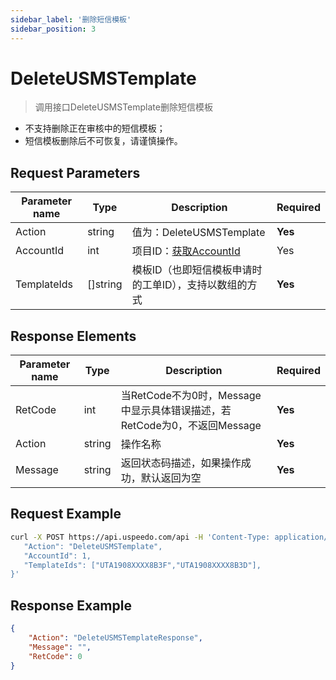 ```yaml
---
sidebar_label: '删除短信模板'
sidebar_position: 3
---
```


# DeleteUSMSTemplate

> 调用接口DeleteUSMSTemplate删除短信模板

- 不支持删除正在审核中的短信模板；
- 短信模板删除后不可恢复，请谨慎操作。

## Request Parameters

|Parameter name| Type |Description|Required|
|---|---|---|---|
| Action | string | 值为：DeleteUSMSTemplate   | **Yes**  |
| AccountId | int | 项目ID：[获取AccountId](/docs/api/list/index.md)  | Yes |
|TemplateIds| []string |模板ID（也即短信模板申请时的工单ID），支持以数组的方式|**Yes**|

## Response Elements

|Parameter name|Type|Description|Required|
|---|---|---|---|
|RetCode|int|当RetCode不为0时，Message中显示具体错误描述，若RetCode为0，不返回Message|**Yes**|
|Action|string|操作名称|**Yes**|
|Message|string|返回状态码描述，如果操作成功，默认返回为空|**Yes**|

## Request Example

```bash
curl -X POST https://api.uspeedo.com/api -H 'Content-Type: application/json' -d '{
   "Action": "DeleteUSMSTemplate",
   "AccountId": 1,
   "TemplateIds": ["UTA1908XXXX8B3F","UTA1908XXXX8B3D"],
}'

```

## Response Example

```json
{
    "Action": "DeleteUSMSTemplateResponse", 
    "Message": "", 
    "RetCode": 0
}
```